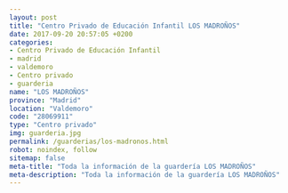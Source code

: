 ```yaml
---
layout: post
title: "Centro Privado de Educación Infantil LOS MADROÑOS"
date: 2017-09-20 20:57:05 +0200
categories:
- Centro Privado de Educación Infantil
- madrid
- valdemoro
- Centro privado
- guarderia
name: "LOS MADROÑOS"
province: "Madrid"
location: "Valdemoro"
code: "28069911"
type: "Centro privado"
img: guarderia.jpg
permalink: /guarderias/los-madronos.html
robot: noindex, follow
sitemap: false
meta-title: "Toda la información de la guardería LOS MADROÑOS"
meta-description: "Toda la información de la guardería LOS MADROÑOS"
---
```

